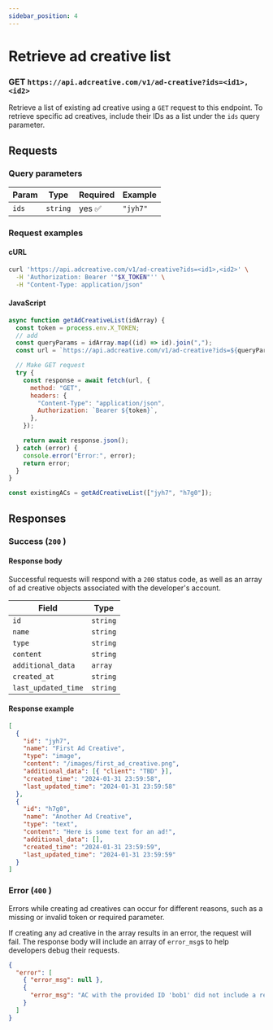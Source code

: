 ```yaml
---
sidebar_position: 4
---
```


# Retrieve ad creative list

### GET `https://api.adcreative.com/v1/ad-creative?ids=<id1>,<id2>`

Retrieve a list of existing ad creative using a `GET` request to this endpoint. To retrieve specific ad creatives, include their IDs as a list under the `ids` query parameter.

## Requests

### Query parameters

| Param | Type     | Required | Example  |
| ----- | -------- | -------- | -------- |
| `ids` | `string` | yes ✅   | `"jyh7"` |

### Request examples

#### cURL

```bash
curl 'https://api.adcreative.com/v1/ad-creative?ids=<id1>,<id2>' \
  -H 'Authorization: Bearer '"$X_TOKEN"'' \
  -H "Content-Type: application/json"
```

#### JavaScript

```jsx
async function getAdCreativeList(idArray) {
  const token = process.env.X_TOKEN;
  // add
  const queryParams = idArray.map((id) => id).join(",");
  const url = `https://api.adcreative.com/v1/ad-creative?ids=${queryParams}`;

  // Make GET request
  try {
    const response = await fetch(url, {
      method: "GET",
      headers: {
        "Content-Type": "application/json",
        Authorization: `Bearer ${token}`,
      },
    });

    return await response.json();
  } catch (error) {
    console.error("Error:", error);
    return error;
  }
}

const existingACs = getAdCreativeList(["jyh7", "h7g0"]);
```

## Responses

### Success (`200` )

#### Response body

Successful requests will respond with a `200` status code, as well as an array of ad creative objects associated with the developer's account.

| Field               | Type     |
| ------------------- | -------- |
| `id`                | `string` |
| `name`              | `string` |
| `type`              | `string` |
| `content`           | `string` |
| `additional_data`   | `array`  |
| `created_at`        | `string` |
| `last_updated_time` | `string` |

#### Response example

```json
[
  {
    "id": "jyh7",
    "name": "First Ad Creative",
    "type": "image",
    "content": "/images/first_ad_creative.png",
    "additional_data": [{ "client": "TBD" }],
    "created_time": "2024-01-31 23:59:58",
    "last_updated_time": "2024-01-31 23:59:58"
  },
  {
    "id": "h7g0",
    "name": "Another Ad Creative",
    "type": "text",
    "content": "Here is some text for an ad!",
    "additional_data": [],
    "created_time": "2024-01-31 23:59:59",
    "last_updated_time": "2024-01-31 23:59:59"
  }
]
```

### Error (`400` )

Errors while creating ad creatives can occur for different reasons, such as a missing or invalid token or required parameter.

If creating any ad creative in the array results in an error, the request will fail. The response body will include an array of `error_msg`s to help developers debug their requests.

```json
{
  "error": [
    { "error_msg": null },
    {
      "error_msg": "AC with the provided ID 'bob1' did not include a required field: 'name'"
    }
  ]
}
```
